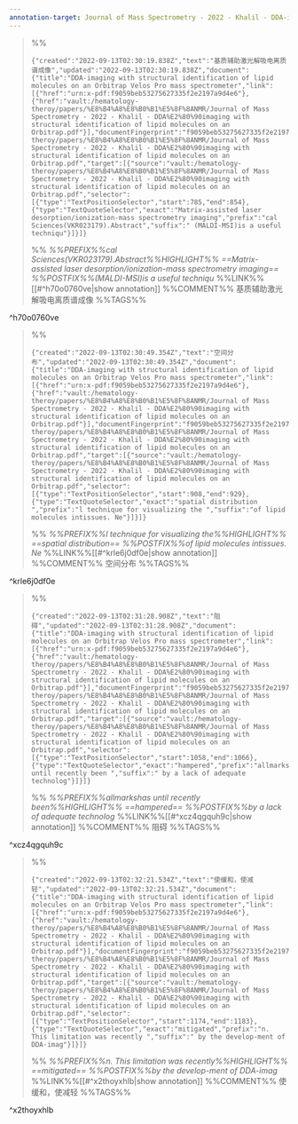 ```yaml
---
annotation-target: Journal of Mass Spectrometry - 2022 - Khalil - DDA‐imaging with structural identification of lipid molecules on an Orbitrap.pdf
---
```



>%%
>```annotation-json
>{"created":"2022-09-13T02:30:19.838Z","text":"基质辅助激光解吸电离质谱成像","updated":"2022-09-13T02:30:19.838Z","document":{"title":"DDA‐imaging with structural identification of lipid molecules on an Orbitrap Velos Pro mass spectrometer","link":[{"href":"urn:x-pdf:f9059beb53275627335f2e2197a9d4e6"},{"href":"vault:/hematology-theroy/papers/%E8%B4%A8%E8%B0%B1%E5%8F%8ANMR/Journal of Mass Spectrometry - 2022 - Khalil - DDA%E2%80%90imaging with structural identification of lipid molecules on an Orbitrap.pdf"}],"documentFingerprint":"f9059beb53275627335f2e2197a9d4e6"},"uri":"vault:/hematology-theroy/papers/%E8%B4%A8%E8%B0%B1%E5%8F%8ANMR/Journal of Mass Spectrometry - 2022 - Khalil - DDA%E2%80%90imaging with structural identification of lipid molecules on an Orbitrap.pdf","target":[{"source":"vault:/hematology-theroy/papers/%E8%B4%A8%E8%B0%B1%E5%8F%8ANMR/Journal of Mass Spectrometry - 2022 - Khalil - DDA%E2%80%90imaging with structural identification of lipid molecules on an Orbitrap.pdf","selector":[{"type":"TextPositionSelector","start":785,"end":854},{"type":"TextQuoteSelector","exact":"Matrix-assisted laser desorption/ionization-mass spectrometry imaging","prefix":"cal Sciences(VKR023179).Abstract","suffix":" (MALDI-MSI)is a useful techniqu"}]}]}
>```
>%%
>*%%PREFIX%%cal Sciences(VKR023179).Abstract%%HIGHLIGHT%% ==Matrix-assisted laser desorption/ionization-mass spectrometry imaging== %%POSTFIX%%(MALDI-MSI)is a useful techniqu*
>%%LINK%%[[#^h70o0760ve|show annotation]]
>%%COMMENT%%
>基质辅助激光解吸电离质谱成像
>%%TAGS%%
>
^h70o0760ve


>%%
>```annotation-json
>{"created":"2022-09-13T02:30:49.354Z","text":"空间分布","updated":"2022-09-13T02:30:49.354Z","document":{"title":"DDA‐imaging with structural identification of lipid molecules on an Orbitrap Velos Pro mass spectrometer","link":[{"href":"urn:x-pdf:f9059beb53275627335f2e2197a9d4e6"},{"href":"vault:/hematology-theroy/papers/%E8%B4%A8%E8%B0%B1%E5%8F%8ANMR/Journal of Mass Spectrometry - 2022 - Khalil - DDA%E2%80%90imaging with structural identification of lipid molecules on an Orbitrap.pdf"}],"documentFingerprint":"f9059beb53275627335f2e2197a9d4e6"},"uri":"vault:/hematology-theroy/papers/%E8%B4%A8%E8%B0%B1%E5%8F%8ANMR/Journal of Mass Spectrometry - 2022 - Khalil - DDA%E2%80%90imaging with structural identification of lipid molecules on an Orbitrap.pdf","target":[{"source":"vault:/hematology-theroy/papers/%E8%B4%A8%E8%B0%B1%E5%8F%8ANMR/Journal of Mass Spectrometry - 2022 - Khalil - DDA%E2%80%90imaging with structural identification of lipid molecules on an Orbitrap.pdf","selector":[{"type":"TextPositionSelector","start":908,"end":929},{"type":"TextQuoteSelector","exact":"spatial distribution ","prefix":"l technique for visualizing the ","suffix":"of lipid molecules intissues. Ne"}]}]}
>```
>%%
>*%%PREFIX%%l technique for visualizing the%%HIGHLIGHT%% ==spatial distribution== %%POSTFIX%%of lipid molecules intissues. Ne*
>%%LINK%%[[#^krle6j0df0e|show annotation]]
>%%COMMENT%%
>空间分布
>%%TAGS%%
>
^krle6j0df0e


>%%
>```annotation-json
>{"created":"2022-09-13T02:31:28.908Z","text":"阻碍","updated":"2022-09-13T02:31:28.908Z","document":{"title":"DDA‐imaging with structural identification of lipid molecules on an Orbitrap Velos Pro mass spectrometer","link":[{"href":"urn:x-pdf:f9059beb53275627335f2e2197a9d4e6"},{"href":"vault:/hematology-theroy/papers/%E8%B4%A8%E8%B0%B1%E5%8F%8ANMR/Journal of Mass Spectrometry - 2022 - Khalil - DDA%E2%80%90imaging with structural identification of lipid molecules on an Orbitrap.pdf"}],"documentFingerprint":"f9059beb53275627335f2e2197a9d4e6"},"uri":"vault:/hematology-theroy/papers/%E8%B4%A8%E8%B0%B1%E5%8F%8ANMR/Journal of Mass Spectrometry - 2022 - Khalil - DDA%E2%80%90imaging with structural identification of lipid molecules on an Orbitrap.pdf","target":[{"source":"vault:/hematology-theroy/papers/%E8%B4%A8%E8%B0%B1%E5%8F%8ANMR/Journal of Mass Spectrometry - 2022 - Khalil - DDA%E2%80%90imaging with structural identification of lipid molecules on an Orbitrap.pdf","selector":[{"type":"TextPositionSelector","start":1058,"end":1066},{"type":"TextQuoteSelector","exact":"hampered","prefix":"allmarkshas until recently been ","suffix":" by a lack of adequate technolog"}]}]}
>```
>%%
>*%%PREFIX%%allmarkshas until recently been%%HIGHLIGHT%% ==hampered== %%POSTFIX%%by a lack of adequate technolog*
>%%LINK%%[[#^xcz4qgquh9c|show annotation]]
>%%COMMENT%%
>阻碍
>%%TAGS%%
>
^xcz4qgquh9c


>%%
>```annotation-json
>{"created":"2022-09-13T02:32:21.534Z","text":"使缓和，使减轻","updated":"2022-09-13T02:32:21.534Z","document":{"title":"DDA‐imaging with structural identification of lipid molecules on an Orbitrap Velos Pro mass spectrometer","link":[{"href":"urn:x-pdf:f9059beb53275627335f2e2197a9d4e6"},{"href":"vault:/hematology-theroy/papers/%E8%B4%A8%E8%B0%B1%E5%8F%8ANMR/Journal of Mass Spectrometry - 2022 - Khalil - DDA%E2%80%90imaging with structural identification of lipid molecules on an Orbitrap.pdf"}],"documentFingerprint":"f9059beb53275627335f2e2197a9d4e6"},"uri":"vault:/hematology-theroy/papers/%E8%B4%A8%E8%B0%B1%E5%8F%8ANMR/Journal of Mass Spectrometry - 2022 - Khalil - DDA%E2%80%90imaging with structural identification of lipid molecules on an Orbitrap.pdf","target":[{"source":"vault:/hematology-theroy/papers/%E8%B4%A8%E8%B0%B1%E5%8F%8ANMR/Journal of Mass Spectrometry - 2022 - Khalil - DDA%E2%80%90imaging with structural identification of lipid molecules on an Orbitrap.pdf","selector":[{"type":"TextPositionSelector","start":1174,"end":1183},{"type":"TextQuoteSelector","exact":"mitigated","prefix":"n. This limitation was recently ","suffix":" by the develop-ment of DDA-imag"}]}]}
>```
>%%
>*%%PREFIX%%n. This limitation was recently%%HIGHLIGHT%% ==mitigated== %%POSTFIX%%by the develop-ment of DDA-imag*
>%%LINK%%[[#^x2thoyxhlb|show annotation]]
>%%COMMENT%%
>使缓和，使减轻
>%%TAGS%%
>
^x2thoyxhlb
